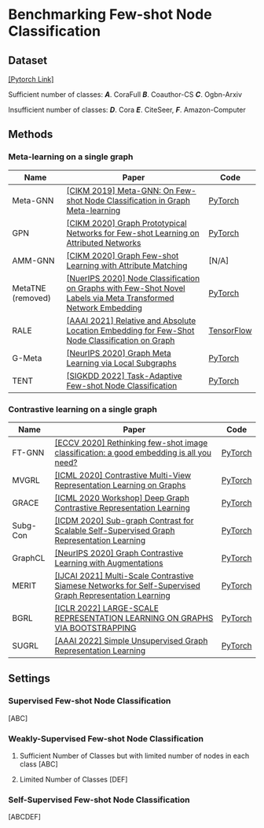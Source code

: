 # Benchmarking Few-shot Node Classification

## Dataset 
[[Pytorch Link]](https://pytorch-geometric.readthedocs.io/en/latest/modules/datasets.html)

Sufficient number of classes: ***A***. CoraFull    ***B***. Coauthor-CS    ***C***. Ogbn-Arxiv    

Insufficient number of classes: ***D***. Cora    ***E***. CiteSeer, ***F***. Amazon-Computer

## Methods
### Meta-learning on a single graph
|Name|Paper|Code
|---|---|---|
|Meta-GNN|[[CIKM 2019] Meta-GNN: On Few-shot Node Classification in Graph Meta-learning](https://arxiv.org/pdf/1905.09718.pdf)|[PyTorch](https://github.com/ChengtaiCao/Meta-GNN)
|GPN|[[CIKM 2020] Graph Prototypical Networks for Few-shot Learning on Attributed Networks](https://arxiv.org/pdf/2006.12739.pdf)|[PyTorch](https://github.com/kaize0409/GPN_Graph-Few-shot)
|AMM-GNN|[[CIKM 2020] Graph Few-shot Learning with Attribute Matching](http://www.public.asu.edu/~kding9/pdf/CIKM2020_AMM.pdf)|[N/A]
|MetaTNE (removed)|[[NuerIPS 2020] Node Classification on Graphs with Few-Shot Novel Labels via Meta Transformed Network Embedding](https://arxiv.org/pdf/2007.02914.pdf)|[PyTorch](https://github.com/llan-ml/MetaTNE)
|RALE|[[AAAI 2021] Relative and Absolute Location Embedding for Few-Shot Node Classification on Graph](https://fangyuan1st.github.io/paper/AAAI21_RALE.pdf)|[TensorFlow](https://github.com/shuaiOKshuai/RALE)
|G-Meta|[[NeurIPS 2020] Graph Meta Learning via Local Subgraphs](https://arxiv.org/pdf/2006.07889.pdf)|[PyTorch](https://github.com/mims-harvard/G-Meta)
|TENT|[[SIGKDD 2022] Task-Adaptive Few-shot Node Classification](https://arxiv.org/pdf/2206.11972.pdf)|[PyTorch](https://github.com/SongW-SW/TENT)
### Contrastive learning on a single graph 

|Name|Paper|Code
|---|---|---|
|FT-GNN|[[ECCV 2020] Rethinking few-shot image classification: a good embedding is all you need?](https://link.springer.com/chapter/10.1007/978-3-030-58568-6_16)|[PyTorch](https://github.com/WangYueFt/rfs)
|MVGRL|[[ICML 2020] Contrastive Multi-View Representation Learning on Graphs](https://arxiv.org/pdf/2006.05582.pdf)|[PyTorch](https://github.com/kavehhassani/mvgrl)
|GRACE|[[ICML 2020 Workshop] Deep Graph Contrastive Representation Learning](https://arxiv.org/pdf/2006.04131.pdf)|[PyTorch](https://github.com/CRIPAC-DIG/GRACE)
|Subg-Con|[[ICDM 2020] Sub-graph Contrast for Scalable Self-Supervised Graph Representation Learning](https://arxiv.org/pdf/2006.04131.pdf)|[PyTorch](https://github.com/yzjiao/Subg-Con)
|GraphCL|[[NeurIPS 2020] Graph Contrastive Learning with Augmentations](https://arxiv.org/pdf/2010.13902.pdf)|[PyTorch](https://github.com/Shen-Lab/GraphCL)
|MERIT|[[IJCAI 2021] Multi-Scale Contrastive Siamese Networks for Self-Supervised Graph Representation Learning](https://www.ijcai.org/proceedings/2021/0204.pdf)|[PyTorch](https://github.com/GRAND-Lab/MERIT)
|BGRL|[[ICLR 2022] LARGE-SCALE REPRESENTATION LEARNING ON GRAPHS VIA BOOTSTRAPPING](https://arxiv.org/pdf/2102.06514.pdf)|[PyTorch](https://github.com/Namkyeong/BGRL_Pytorch)
|SUGRL|[[AAAI 2022] Simple Unsupervised Graph Representation Learning](https://openreview.net/pdf?id=rFbR4Fv-D6-)|[PyTorch](https://github.com/YujieMo/SUGRL)




## Settings
### Supervised Few-shot Node Classification
[ABC]
 
### Weakly-Supervised Few-shot Node Classification
1. Sufficient Number of Classes but with limited number of nodes in each class [ABC]

2. Limited Number of Classes [DEF]
### Self-Supervised Few-shot Node Classification
[ABCDEF]
